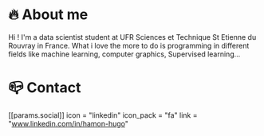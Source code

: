 # 🔥 About me
Hi ! I'm a data scientist student at UFR Sciences et Technique St Etienne du Rouvray in France. What i love the more to do is programming in different fields like machine learning, computer graphics, Supervised learning...

# 📪 Contact
 [[params.social]]
    icon = "linkedin"
    icon_pack = "fa"
    link = "www.linkedin.com/in/hamon-hugo"
